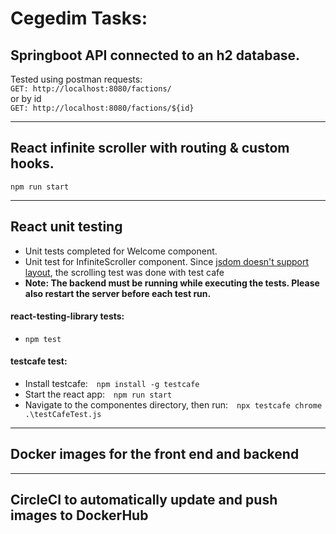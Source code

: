 # Cegedim Tasks: 
## Springboot API connected to an h2 database.
Tested using postman requests:\
  `GET: http://localhost:8080/factions/`\
or by id\
  `GET: http://localhost:8080/factions/${id}`


------------------------

  
## React infinite scroller with routing & custom hooks.
`npm run start`


-----------------

## React unit testing
* Unit tests completed for Welcome component.
* Unit test for InfiniteScroller component. Since [jsdom doesn't support layout](https://github.com/jsdom/jsdom#unimplemented-parts-of-the-web-platform
), the scrolling test was done with test cafe
* **Note: The backend must be running while executing the tests. Please also restart the server before each test run.**
#### **react-testing-library tests:**
* `npm test`
#### **testcafe test:**
*   Install testcafe: `npm install -g testcafe`
*   Start the react app: `npm run start`
*   Navigate to the componentes directory, then run: `npx testcafe chrome  .\testCafeTest.js`


------------------
## Docker images for the front end and backend

------------------
## CircleCI to automatically update and push images to DockerHub


